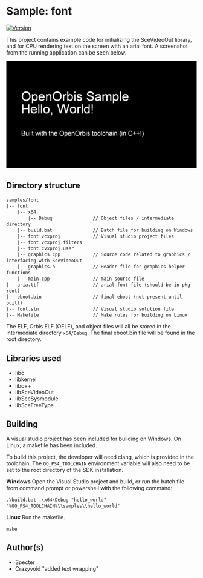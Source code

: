 # Sample: font

[![Version](https://img.shields.io/badge/Version-1.0-brightgreen.svg)](https://github.com/Cryptogenic/OpenOrbis-PS4-Toolchain)

This project contains example code for initializing the SceVideoOut library, and for CPU rendering text on the screen with an arial font. A screenshot from the running application can be seen below.

![screenshot](screenshot.jpg)



## Directory structure
```
samples/font
|-- font    
    |-- x64
        |-- Debug               // Object files / intermediate directory
    |-- build.bat               // Batch file for building on Windows
    |-- font.vcxproj            // Visual studio project files
    |-- font.vcxproj.filters
    |-- font.cvxproj.user
    |-- graphics.cpp            // Source code related to graphics / interfacing with SceVideoOut
    |-- graphics.h              // Header file for graphics helper functions
    |-- main.cpp                // main source file
|-- aria.ttf                    // arial font file (should be in pkg root)
|-- eboot.bin                   // final eboot (not present until built)
|-- font.sln                    // Visual studio solution file
|-- Makefile                    // Make rules for building on Linux
```
The ELF, Orbis ELF (OELF), and object files will all be stored in the intermediate directory `x64/Debug`. The final eboot.bin file will be found in the root directory.



## Libraries used

- libc
- libkernel
- libc++
- libSceVideoOut
- libSceSysmodule
- libSceFreeType



## Building

A visual studio project has been included for building on Windows. On Linux, a makefile has been included.

To build this project, the developer will need clang, which is provided in the toolchain. The `OO_PS4_TOOLCHAIN` environment variable will also need to be set to the root directory of the SDK installation.

__Windows__
Open the Visual Studio project and build, or run the batch file from command prompt or powershell with the following command:
```
.\build.bat .\x64\Debug "hello_world" "%OO_PS4_TOOLCHAIN%\\samples\\hello_world"
```

__Linux__
Run the makefile.
```
make
```



## Author(s)

- Specter
- Crazyvoid "added text wrapping"